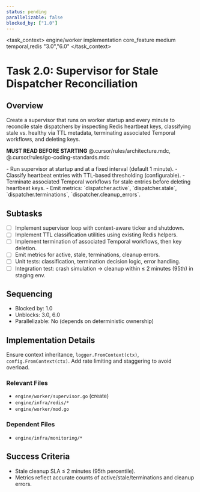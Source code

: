 ```yaml
---
status: pending
parallelizable: false
blocked_by: ["1.0"]
---
```


<task_context>
<domain>engine/worker</domain>
<type>implementation</type>
<scope>core_feature</scope>
<complexity>medium</complexity>
<dependencies>temporal,redis</dependencies>
<unblocks>"3.0","6.0"</unblocks>
</task_context>

# Task 2.0: Supervisor for Stale Dispatcher Reconciliation

## Overview

Create a supervisor that runs on worker startup and every minute to reconcile stale dispatchers by inspecting Redis heartbeat keys, classifying stale vs. healthy via TTL metadata, terminating associated Temporal workflows, and deleting keys.

<import>**MUST READ BEFORE STARTING** @.cursor/rules/architecture.mdc, @.cursor/rules/go-coding-standards.mdc</import>

<requirements>
- Run supervisor at startup and at a fixed interval (default 1 minute).
- Classify heartbeat entries with TTL-based thresholding (configurable).
- Terminate associated Temporal workflows for stale entries before deleting heartbeat keys.
- Emit metrics: `dispatcher.active`, `dispatcher.stale`, `dispatcher.terminations`, `dispatcher.cleanup_errors`.
</requirements>

## Subtasks

- [ ] Implement supervisor loop with context-aware ticker and shutdown.
- [ ] Implement TTL classification utilities using existing Redis helpers.
- [ ] Implement termination of associated Temporal workflows, then key deletion.
- [ ] Emit metrics for active, stale, terminations, cleanup errors.
- [ ] Unit tests: classification, termination decision logic, error handling.
- [ ] Integration test: crash simulation -> cleanup within ≤ 2 minutes (95th) in staging env.

## Sequencing

- Blocked by: 1.0
- Unblocks: 3.0, 6.0
- Parallelizable: No (depends on deterministic ownership)

## Implementation Details

Ensure context inheritance, `logger.FromContext(ctx)`, `config.FromContext(ctx)`. Add rate limiting and staggering to avoid overload.

### Relevant Files

- `engine/worker/supervisor.go` (create)
- `engine/infra/redis/*`
- `engine/worker/mod.go`

### Dependent Files

- `engine/infra/monitoring/*`

## Success Criteria

- Stale cleanup SLA ≤ 2 minutes (95th percentile).
- Metrics reflect accurate counts of active/stale/terminations and cleanup errors.
